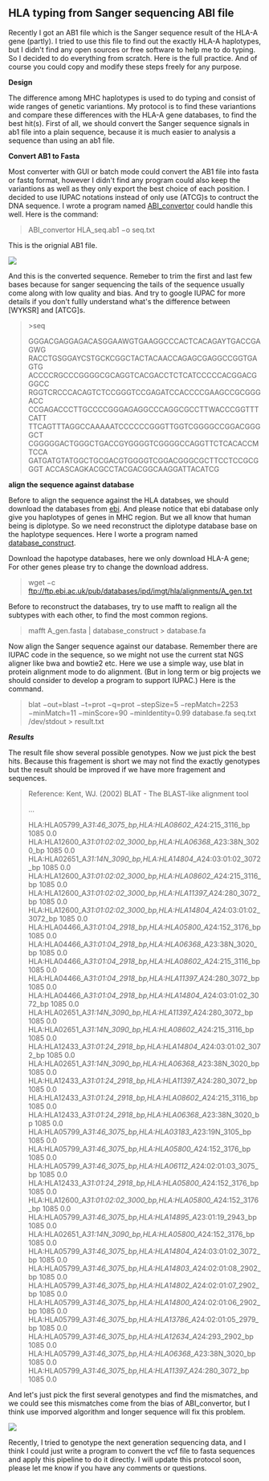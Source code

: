 
HLA typing from Sanger sequencing ABI file
------------------------------------------



Recently I got an AB1 file which is the Sanger sequence result of the HLA-A gene (partly). I tried to use this file to find out the exactly HLA-A haplotypes, but I didn't find any open sources or free software to help me to do typing. So I decided to do everything from scratch. Here is the full practice. And of course you could copy and modify these steps freely for any purpose.



**Design**

The difference among MHC haplotypes is used to do typing and consist of wide ranges of genetic variantions. My protocol is to find these variantions and compare these differences with the HLA-A gene databases, to find the best hit(s).
First of all, we should convert the Sanger sequence signals in ab1 file into a plain sequence, because it is much easier to analysis a sequence than using an ab1 file.



**Convert AB1 to Fasta**

Most converter with GUI or batch mode could convert the AB1 file into fasta or fastq format, however I didn't find any program could also keep the variantions as well as they only export the best choice of each position.  I decided to use IUPAC notations instead of only use (ATCG)s to contruct the DNA sequence. I wrote a program named [ABI_convertor](https://github.com/shiquan/small_projects_collections/blob/master/projects/abi/ab1_convert.c) could handle this well. Here is the command:



> ABI_convertor HLA_seq.ab1 −o seq.txt 



This is the orignial AB1 file.

![](https://github.com/shiquan/small_projects_collections/blob/master/projects/hla_typing/sanger_ab1_demo.png)

And this is the converted sequence. Remeber to trim the first and last few bases because for sanger sequencing the tails of the sequence usually come along with low quality and bias. And try to google IUPAC for more details if you don't fullly understand what's the difference between [WYKSR] and [ATCG]s.

>\>seq
>
>GGGACGAGGAGACASGGAAWGTGAAGGCCCACTCACAGAYTGACCGAGWG
>RACCTGSGGAYCSTGCKCGGCTACTACAACCAGAGCGAGGCCGGTGAGTG
>ACCCCRGCCCGGGGCGCAGGTCACGACCTCTCATCCCCCACGGACGGGCC
>RGGTCRCCCACAGTCTCCGGGTCCGAGATCCACCCCGAAGCCGCGGGACC
>CCGAGACCCTTGCCCCGGGAGAGGCCCAGGCGCCTTWACCCGGTTTCATT
>TTCAGTTTAGGCCAAAAATCCCCCCGGGTTGGTCGGGGCCGGACGGGGCT
>CGGGGGACTGGGCTGACCGYGGGGTCGGGGCCAGGTTCTCACACCMTCCA
>GATGATGTATGGCTGCGACGTGGGGTCGGACGGGCGCTTCCTCCGCGGGT
>ACCASCAGKACGCCTACGACGGCAAGGATTACATCG



**align the sequence against database**

Before to align the sequence against the HLA databses, we should download the databases from [ebi](ftp://ftp.ebi.ac.uk/pub/databases/ipd/imgt/hla/). And please notice that ebi database only give you haplotypes of genes in  MHC region. But we all know that human being is diplotype. So we need reconstruct the diplotype database base on the haplotype sequences. Here I worte a program named [database_construct](https://github.com/shiquan/small_projects_collections/blob/master/projects/hla_typing/database_construct.c).

Download the hapotype databases, here we only download HLA-A gene; For other genes please try to change the download address.

> wget −c ftp://ftp.ebi.ac.uk/pub/databases/ipd/imgt/hla/alignments/A_gen.txt	

Before to reconstruct the databases, try to use mafft to realign all the subtypes with each other, to find the most common regions.

> mafft A_gen.fasta | database_construct > database.fa		

Now align the Sanger sequence against our database. Remember there are IUPAC code in the sequence, so we might not use the current stat NGS aligner like bwa and bowtie2 etc. Here we use a simple way, use blat in protein alignment mode to do alignment. (But in long term or big projects we should consider to develop a program to support IUPAC.) Here is the command.

> blat −out=blast −t=prot −q=prot −stepSize=5 −repMatch=2253 −minMatch=11 −minScore=90 −minIdentity=0.99 database.fa seq.txt /dev/stdout > result.txt	



***Results***

The result file show several possible genotypes. Now we just pick the best hits. Because this fragement is short we may not find the exactly genotypes but the result should be improved if we have more fragement and sequences.



>Reference:  Kent, WJ. (2002) BLAT - The BLAST-like alignment tool
>
>...
>
>HLA:HLA05799_A*31:46_3075_bp,HLA:HLA08602_A*24:215_3116_bp           1085   0.0
>HLA:HLA12600_A*31:01:02:02_3000_bp,HLA:HLA06368_A*23:38N_3020_bp     1085   0.0
>HLA:HLA02651_A*31:14N_3090_bp,HLA:HLA14804_A*24:03:01:02_3072_bp     1085   0.0
>HLA:HLA12600_A*31:01:02:02_3000_bp,HLA:HLA08602_A*24:215_3116_bp     1085   0.0
>HLA:HLA12600_A*31:01:02:02_3000_bp,HLA:HLA11397_A*24:280_3072_bp     1085   0.0
>HLA:HLA12600_A*31:01:02:02_3000_bp,HLA:HLA14804_A*24:03:01:02_3072_bp  1085   0.0
>HLA:HLA04466_A*31:01:04_2918_bp,HLA:HLA05800_A*24:152_3176_bp        1085   0.0
>HLA:HLA04466_A*31:01:04_2918_bp,HLA:HLA06368_A*23:38N_3020_bp        1085   0.0
>HLA:HLA04466_A*31:01:04_2918_bp,HLA:HLA08602_A*24:215_3116_bp        1085   0.0
>HLA:HLA04466_A*31:01:04_2918_bp,HLA:HLA11397_A*24:280_3072_bp        1085   0.0
>HLA:HLA04466_A*31:01:04_2918_bp,HLA:HLA14804_A*24:03:01:02_3072_bp   1085   0.0
>HLA:HLA02651_A*31:14N_3090_bp,HLA:HLA11397_A*24:280_3072_bp          1085   0.0
>HLA:HLA02651_A*31:14N_3090_bp,HLA:HLA08602_A*24:215_3116_bp          1085   0.0
>HLA:HLA12433_A*31:01:24_2918_bp,HLA:HLA14804_A*24:03:01:02_3072_bp   1085   0.0
>HLA:HLA02651_A*31:14N_3090_bp,HLA:HLA06368_A*23:38N_3020_bp          1085   0.0
>HLA:HLA12433_A*31:01:24_2918_bp,HLA:HLA11397_A*24:280_3072_bp        1085   0.0
>HLA:HLA12433_A*31:01:24_2918_bp,HLA:HLA08602_A*24:215_3116_bp        1085   0.0
>HLA:HLA12433_A*31:01:24_2918_bp,HLA:HLA06368_A*23:38N_3020_bp        1085   0.0
>HLA:HLA05799_A*31:46_3075_bp,HLA:HLA03183_A*23:19N_3105_bp           1085   0.0
>HLA:HLA05799_A*31:46_3075_bp,HLA:HLA05800_A*24:152_3176_bp           1085   0.0
>HLA:HLA05799_A*31:46_3075_bp,HLA:HLA06112_A*24:02:01:03_3075_bp      1085   0.0
>HLA:HLA12433_A*31:01:24_2918_bp,HLA:HLA05800_A*24:152_3176_bp        1085   0.0
>HLA:HLA12600_A*31:01:02:02_3000_bp,HLA:HLA05800_A*24:152_3176_bp     1085   0.0
>HLA:HLA05799_A*31:46_3075_bp,HLA:HLA14895_A*23:01:19_2943_bp         1085   0.0
>HLA:HLA02651_A*31:14N_3090_bp,HLA:HLA05800_A*24:152_3176_bp          1085   0.0
>HLA:HLA05799_A*31:46_3075_bp,HLA:HLA14804_A*24:03:01:02_3072_bp      1085   0.0
>HLA:HLA05799_A*31:46_3075_bp,HLA:HLA14803_A*24:02:01:08_2902_bp      1085   0.0
>HLA:HLA05799_A*31:46_3075_bp,HLA:HLA14802_A*24:02:01:07_2902_bp      1085   0.0
>HLA:HLA05799_A*31:46_3075_bp,HLA:HLA14800_A*24:02:01:06_2902_bp      1085   0.0
>HLA:HLA05799_A*31:46_3075_bp,HLA:HLA13786_A*24:02:01:05_2979_bp      1085   0.0
>HLA:HLA05799_A*31:46_3075_bp,HLA:HLA12634_A*24:293_2902_bp           1085   0.0
>HLA:HLA05799_A*31:46_3075_bp,HLA:HLA06368_A*23:38N_3020_bp           1085   0.0
>HLA:HLA05799_A*31:46_3075_bp,HLA:HLA11397_A*24:280_3072_bp           1085   0.0



And let's just pick the first several genotypes and find the mismatches, and we could see this mismatches come from the bias of ABI_convertor, but I think use imporved algorithm and longer sequence will fix this problem.

![](https://github.com/shiquan/small_projects_collections/blob/master/projects/hla_typing/sanger_align_demo.png)



Recently, I tried to genotype the next generation sequencing data, and I think I could just write a program to convert the vcf file to fasta sequences and apply this pipeline to do it directly. I will update this protocol soon, please let me know if you have any comments or questions.